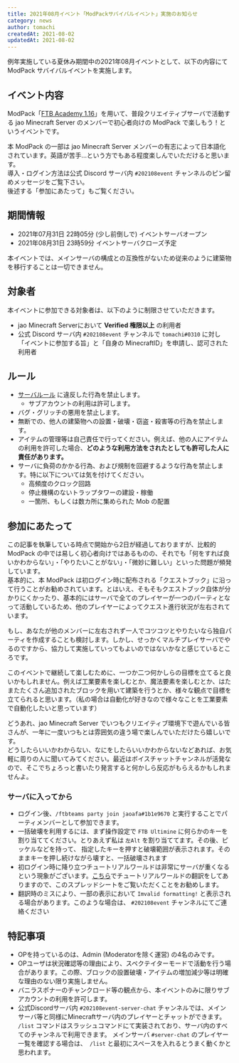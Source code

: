 ```yaml
---
title: 2021年08月イベント「ModPackサバイバルイベント」実施のお知らせ
category: news
author: tomachi
createdAt: 2021-08-02
updatedAt: 2021-08-02
---
```


例年実施している夏休み期間中の2021年08月イベントとして、以下の内容にて ModPack サバイバルイベントを実施します。

## イベント内容

ModPack「[FTB Academy 1.16](https://www.feed-the-beast.com/modpack/ftb_academy_1_16)」を用いて、普段クリエイティブサーバで活動する jao Minecraft Server のメンバーで初心者向けの ModPack で楽しもう！というイベントです。

本 ModPack の一部は jao Minecraft Server メンバーの有志によって日本語化されています。英語が苦手…という方でもある程度楽しんでいただけると思います。  
導入・ログイン方法は公式 Discord サーバ内 `#202108event` チャンネルのピン留めメッセージをご覧下さい。  
後述する「参加にあたって」もご覧ください。

## 期間情報

- 2021年07月31日 22時05分 (少し前倒しで) イベントサーバオープン
- 2021年08月31日 23時59分 イベントサーバクローズ予定

本イベントでは、メインサーバの構成との互換性がないため従来のように建築物を移行することは一切できません。

## 対象者

本イベントに参加できる対象者は、以下のように制限させていただきます。

- jao Minecraft Serverにおいて **Verified 権限以上** の利用者
- 公式 Discord サーバ内 `#202108event` チャンネルで `tomachi#0310` に対し「イベントに参加する旨」と「自身の MinecraftID」を申請し、認可された利用者

## ルール

- [サーバルール](/rule) に違反した行為を禁止します。
  - サブアカウントの利用は許可します。
- バグ・グリッチの悪用を禁止します。
- 無断での、他人の建築物への設置・破壊・窃盗・殺害等の行為を禁止します。
- アイテムの管理等は自己責任で行ってください。例えば、他の人にアイテムの利用を許可した場合、**どのような利用方法をされたとしても許可した人に責任があります。**
- サーバに負荷のかかる行為、および規制を回避するような行為を禁止します。特に以下については気を付けてください。
  - 高頻度のクロック回路
  - 停止機構のないトラップタワーの建設・稼働
  - 一箇所、もしくは数カ所に集められた Mob の配置

## 参加にあたって

この記事を執筆している時点で開始から2日が経過しておりますが、比較的 ModPack の中では易しく初心者向けではあるものの、それでも「何をすれば良いかわからない」・「やりたいことがない」・「微妙に難しい」といった問題が頻発しています。  
基本的に、本 ModPack は初ログイン時に配布される「クエストブック」に沿って行うことがお勧めされています。とはいえ、そもそもクエストブック自体が分かりにくかったり、基本的にはサーバで全てのプレイヤーが一つのパーティとなって活動しているため、他のプレイヤーによってクエスト進行状況が左右されています。  

もし、あなたが他のメンバーに左右されず一人でコツコツとやりたいなら独自パーティを作成することも検討します。しかし、せっかくマルチプレイサーバでやるのですから、協力して実施していってもよいのではないかなと感じているところです。

このイベントで継続して楽しむために、一つか二つ何かしらの目標を立てると良いかもしれません。例えば工業要素を楽しむとか、魔法要素を楽しむとか、はたまたたくさん追加されたブロックを用いて建築を行うとか、様々な観点で目標を立てられると思います。（私の場合は自動化が好きなので様々なことを工業要素で自動化したいと思っています）

どうあれ、jao Minecraft Server でいつもクリエイティブ環境下で遊んでいる皆さんが、一年に一度いつもとは雰囲気の違う場で楽しんでいただけたら嬉しいです。  
どうしたらいいかわからない、なにをしたらいいかわからないなどあれば、お気軽に周りの人に聞いてみてください。最近はボイスチャットチャンネルが活発なので、そこでちょろっと書いたり発言すると何かしら反応がもらえるかもしれませんよ。

### サーバに入ってから

- ログイン後、`/ftbteams party join jaoafa#1b1e9670` と実行することでパーティメンバーとして参加できます。
- 一括破壊を利用するには、まず操作設定で `FTB Ultimine` に何らかのキーを割り当ててください。とりあえず私は `左Alt` を割り当ててます。その後、ピッケルなどを持って、 指定したキーを押すと破壊範囲が表示されます。そのままキーを押し続けながら壊すと、一括破壊されます
- 初ログイン時に降り立つチュートリアルワールドは非常にサーバが重くなるという現象がございます。[こちら](https://docs.google.com/spreadsheets/d/1VwdGlozUeqliX-kYc6BxLxWntFEHECYkS3xDl8JB5YI/edit?usp=sharing)でチュートリアルワールドの翻訳をしてありますので、このスプレッドシートをご覧いただくことをお勧めします。
- 翻訳時のミスにより、一部の表示において `Imvalid formatting!` と表示される場合があります。このような場合は、 `#202108event` チャンネルにてご連絡ください

## 特記事項

- OPを持っているのは、Admin (Moderatorを除く運営) の4名のみです。
- OPユーザは状況確認等の理由により、スペクテイターモードで活動を行う場合があります。この際、ブロックの設置破壊・アイテムの増加減少等は明確な理由のない限り実施しません。
- バニラスポナーのチャンクロード等の観点から、本イベントのみに限りサブアカウントの利用を許可します。
- 公式Discordサーバ内 `#202108event-server-chat` チャンネルでは、メインサーバ等と同様にMinecraftサーバ内のプレイヤーとチャットができます。 `/list` コマンドはスラッシュコマンドにて実装されており、サーバ内のすべてのチャンネルで利用できます。 メインサーバ `#server-chat` のプレイヤー一覧を確認する場合は、` /list` と最初にスペースを入れるとうまく動くかと思われます。
